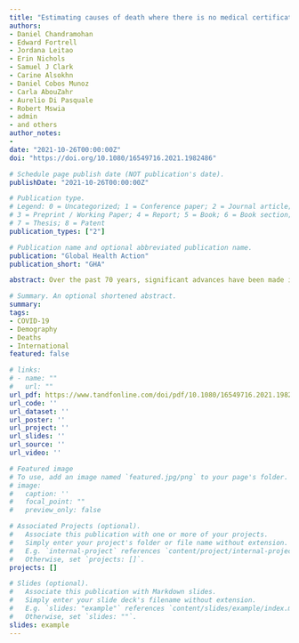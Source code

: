 ```yaml
---
title: "Estimating causes of death where there is no medical certification: evolution and state of the art of verbal autopsy"
authors:
- Daniel Chandramohan
- Edward Fortrell
- Jordana Leitao
- Erin Nichols
- Samuel J Clark
- Carine Alsokhn
- Daniel Cobos Munoz
- Carla AbouZahr
- Aurelio Di Pasquale
- Robert Mswia
- admin
- and others
author_notes:
- 
date: "2021-10-26T00:00:00Z"
doi: "https://doi.org/10.1080/16549716.2021.1982486"

# Schedule page publish date (NOT publication's date).
publishDate: "2021-10-26T00:00:00Z"

# Publication type.
# Legend: 0 = Uncategorized; 1 = Conference paper; 2 = Journal article;
# 3 = Preprint / Working Paper; 4 = Report; 5 = Book; 6 = Book section;
# 7 = Thesis; 8 = Patent
publication_types: ["2"]

# Publication name and optional abbreviated publication name.
publication: "Global Health Action"
publication_short: "GHA"

abstract: Over the past 70 years, significant advances have been made in determining the causes of death in populations not served by official medical certification of cause at the time of death using a technique known as Verbal Autopsy (VA). VA involves an interview of the family or caregivers of the deceased after a suitable bereavement interval about the circumstances, signs and symptoms of the deceased in the period leading to death. The VA interview data are then interpreted by physicians or, more recently, computer algorithms, to assign a probable cause of death. VA was originally developed and applied in field research settings. This paper traces the evolution of VA methods with special emphasis on the World Health Organization’s (WHO)’s efforts to standardize VA instruments and methods for expanded use in routine health information and vital statistics systems in low- and middle-income countries (LMICs). These advances in VA methods are culminating this year with the release of the 2022 WHO Standard Verbal Autopsy (VA) Toolkit. This paper highlights the many contributions the late Professor Peter Byass made to the current VA standards and methods, most notably, the development of InterVA, the most commonly used automated computer algorithm for interpreting data collected in the WHO standard instruments, and the capacity building in low- and middle-income countries (LMICs) that he promoted. This paper also provides an overview of the methods used to improve the current WHO VA standards, a catalogue of the changes and improvements in the instruments, and a mapping of current applications of the WHO VA standard approach in LMICs. It also provides access to tools and guidance needed for VA implementation in Civil Registration and Vital Statistics Systems at scale.

# Summary. An optional shortened abstract.
summary: 
tags:
- COVID-19
- Demography
- Deaths
- International
featured: false

# links:
# - name: ""
#   url: ""
url_pdf: https://www.tandfonline.com/doi/pdf/10.1080/16549716.2021.1982486?needAccess=true
url_code: ''
url_dataset: ''
url_poster: ''
url_project: ''
url_slides: ''
url_source: ''
url_video: ''

# Featured image
# To use, add an image named `featured.jpg/png` to your page's folder. 
# image:
#   caption: ''
#   focal_point: ""
#   preview_only: false

# Associated Projects (optional).
#   Associate this publication with one or more of your projects.
#   Simply enter your project's folder or file name without extension.
#   E.g. `internal-project` references `content/project/internal-project/index.md`.
#   Otherwise, set `projects: []`.
projects: []

# Slides (optional).
#   Associate this publication with Markdown slides.
#   Simply enter your slide deck's filename without extension.
#   E.g. `slides: "example"` references `content/slides/example/index.md`.
#   Otherwise, set `slides: ""`.
slides: example
---
```

